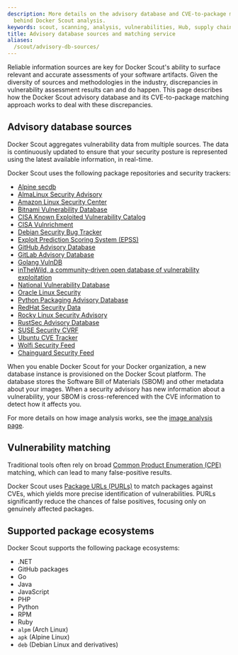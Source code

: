 ```yaml
---
description: More details on the advisory database and CVE-to-package matching service
  behind Docker Scout analysis.
keywords: scout, scanning, analysis, vulnerabilities, Hub, supply chain, security, packages, repositories, ecosystem
title: Advisory database sources and matching service
aliases:
  /scout/advisory-db-sources/
---
```


Reliable information sources are key for Docker Scout's ability to
surface relevant and accurate assessments of your software artifacts.
Given the diversity of sources and methodologies in the industry,
discrepancies in vulnerability assessment results can and do happen.
This page describes how the Docker Scout advisory database
and its CVE-to-package matching approach works to deal with these discrepancies.

## Advisory database sources

Docker Scout aggregates vulnerability data from multiple sources.
The data is continuously updated to ensure that your security posture
is represented using the latest available information, in real-time.

Docker Scout uses the following package repositories and security trackers:

- [Alpine secdb](https://secdb.alpinelinux.org/)
- [AlmaLinux Security Advisory](https://errata.almalinux.org/)
- [Amazon Linux Security Center](https://alas.aws.amazon.com/)
- [Bitnami Vulnerability Database](https://github.com/bitnami/vulndb)
- [CISA Known Exploited Vulnerability
  Catalog](https://www.cisa.gov/known-exploited-vulnerabilities-catalog)
- [CISA Vulnrichment](https://github.com/cisagov/vulnrichment)
- [Debian Security Bug Tracker](https://security-tracker.debian.org/tracker/)
- [Exploit Prediction Scoring System (EPSS)](https://api.first.org/epss/)
- [GitHub Advisory Database](https://github.com/advisories/)
- [GitLab Advisory
  Database](https://gitlab.com/gitlab-org/advisories-community/)
- [Golang VulnDB](https://github.com/golang/vulndb)
- [inTheWild, a community-driven open database of vulnerability
  exploitation](https://github.com/gmatuz/inthewilddb)
- [National Vulnerability Database](https://nvd.nist.gov/)
- [Oracle Linux Security](https://linux.oracle.com/security/)
- [Python Packaging Advisory
  Database](https://github.com/pypa/advisory-database)
- [RedHat Security Data](https://www.redhat.com/security/data/metrics/)
- [Rocky Linux Security Advisory](https://errata.rockylinux.org/)
- [RustSec Advisory Database](https://github.com/rustsec/advisory-db)
- [SUSE Security CVRF](http://ftp.suse.com/pub/projects/security/cvrf/)
- [Ubuntu CVE Tracker](https://people.canonical.com/~ubuntu-security/cve/)
- [Wolfi Security Feed](https://packages.wolfi.dev/os/security.json)
- [Chainguard Security Feed](https://packages.cgr.dev/chainguard/osv/all.json)

When you enable Docker Scout for your Docker organization,
a new database instance is provisioned on the Docker Scout platform.
The database stores the Software Bill of Materials (SBOM) and other metadata about your images.
When a security advisory has new information about a vulnerability,
your SBOM is cross-referenced with the CVE information to detect how it affects you.

For more details on how image analysis works, see the [image analysis page](../explore/analysis.md).

## Vulnerability matching

Traditional tools often rely on broad [Common Product Enumeration (CPE)](https://en.wikipedia.org/wiki/Common_Platform_Enumeration) matching,
which can lead to many false-positive results.

Docker Scout uses [Package URLs (PURLs)](https://github.com/package-url/purl-spec)
to match packages against CVEs, which yields more precise identification of vulnerabilities.
PURLs significantly reduce the chances of false positives, focusing only on genuinely affected packages.

## Supported package ecosystems

Docker Scout supports the following package ecosystems:

- .NET
- GitHub packages
- Go
- Java
- JavaScript
- PHP
- Python
- RPM
- Ruby
- `alpm` (Arch Linux)
- `apk` (Alpine Linux)
- `deb` (Debian Linux and derivatives)
